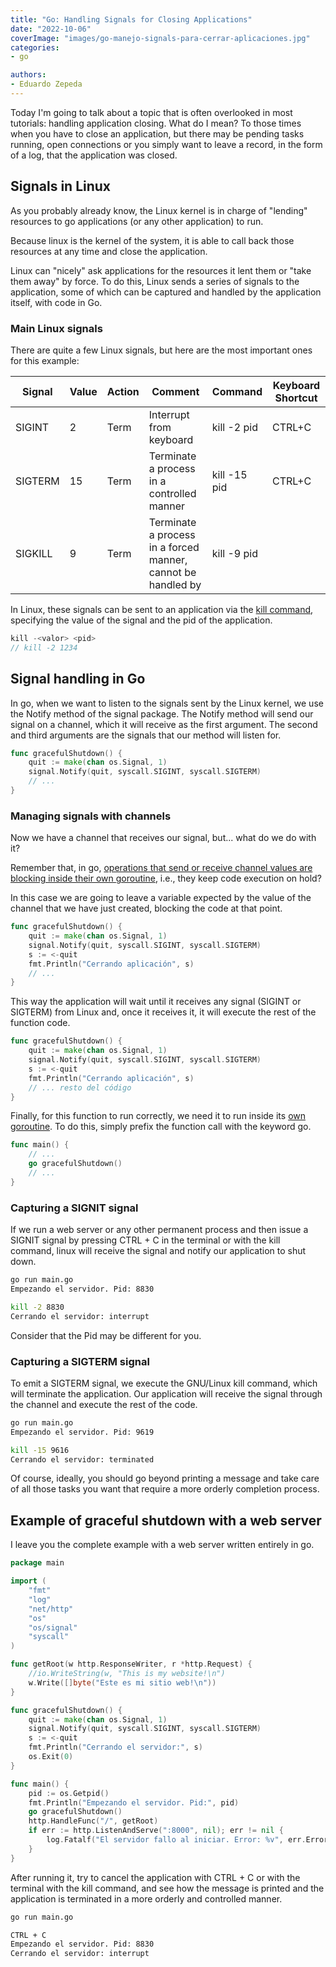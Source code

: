 ```yaml
---
title: "Go: Handling Signals for Closing Applications"
date: "2022-10-06"
coverImage: "images/go-manejo-signals-para-cerrar-aplicaciones.jpg"
categories:
- go

authors:
- Eduardo Zepeda
---
```


Today I'm going to talk about a topic that is often overlooked in most tutorials: handling application closing. What do I mean? To those times when you have to close an application, but there may be pending tasks running, open connections or you simply want to leave a record, in the form of a log, that the application was closed.

## Signals in Linux

As you probably already know, the Linux kernel is in charge of "lending" resources to go applications (or any other application) to run.

Because linux is the kernel of the system, it is able to call back those resources at any time and close the application.

Linux can "nicely" ask applications for the resources it lent them or "take them away" by force. To do this, Linux sends a series of signals to the application, some of which can be captured and handled by the application itself, with code in Go.

### Main Linux signals

There are quite a few Linux signals, but here are the most important ones for this example:

| Signal  | Value | Action | Comment                                                      | Command      | Keyboard Shortcut |
| ------- | ----- | ------ | ------------------------------------------------------------ | ------------ | ----------------- |
| SIGINT  | 2     | Term   | Interrupt from keyboard                                      | kill -2 pid  | CTRL+C            | CTRL+C |
| SIGTERM | 15    | Term   | Terminate a process in a controlled manner                   | kill -15 pid | CTRL+C            | CTRL+C | CTRL+C             | CTRL+C        | SIGTERM       | 15        | Term | Terminate a process in a controlled manner | kill -15 pid | CTRL+C | CTRL+C | CTRL+C |
| SIGKILL | 9     | Term   | Terminate a process in a forced manner, cannot be handled by | kill -9 pid  |                   |        | CTRL+CTRL+CONTROLL | CTRL+CONTROLL | CTRL+CONTROLL | CTRL+CTRL |

In Linux, these signals can be sent to an application via the [kill command](/blog/linux-commands-you-should-know-part-two/), specifying the value of the signal and the pid of the application.

```go
kill -<valor> <pid>
// kill -2 1234
```

## Signal handling in Go

In go, when we want to listen to the signals sent by the Linux kernel, we use the Notify method of the signal package. The Notify method will send our signal on a channel, which it will receive as the first argument. The second and third arguments are the signals that our method will listen for.

```go
func gracefulShutdown() {
    quit := make(chan os.Signal, 1)
    signal.Notify(quit, syscall.SIGINT, syscall.SIGTERM)
    // ...
}
```

### Managing signals with channels

Now we have a channel that receives our signal, but... what do we do with it?

Remember that, in go, [operations that send or receive channel values are blocking inside their own goroutine](/blog/go-channels-understanding-the-deadlocks/), i.e., they keep code execution on hold?

In this case we are going to leave a variable expected by the value of the channel that we have just created, blocking the code at that point.

```go
func gracefulShutdown() {
    quit := make(chan os.Signal, 1)
    signal.Notify(quit, syscall.SIGINT, syscall.SIGTERM)
    s := <-quit
    fmt.Println("Cerrando aplicación", s)
    // ...
}
```

This way the application will wait until it receives any signal (SIGINT or SIGTERM) from Linux and, once it receives it, it will execute the rest of the function code.

```go
func gracefulShutdown() {
    quit := make(chan os.Signal, 1)
    signal.Notify(quit, syscall.SIGINT, syscall.SIGTERM)
    s := <-quit
    fmt.Println("Cerrando aplicación", s)
    // ... resto del código
}
```

Finally, for this function to run correctly, we need it to run inside its [own goroutine](/blog/go-introduction-to-goroutines-and-concurrency/). To do this, simply prefix the function call with the keyword go.

```go
func main() {
    // ...
    go gracefulShutdown()
    // ...
}
```

### Capturing a SIGNIT signal

If we run a web server or any other permanent process and then issue a SIGNIT signal by pressing CTRL + C in the terminal or with the kill command, linux will receive the signal and notify our application to shut down.

```bash
go run main.go
Empezando el servidor. Pid: 8830

kill -2 8830
Cerrando el servidor: interrupt
```

Consider that the Pid may be different for you.

### Capturing a SIGTERM signal

To emit a SIGTERM signal, we execute the GNU/Linux kill command, which will terminate the application. Our application will receive the signal through the channel and execute the rest of the code.

```bash
go run main.go
Empezando el servidor. Pid: 9619

kill -15 9616
Cerrando el servidor: terminated
```

Of course, ideally, you should go beyond printing a message and take care of all those tasks you want that require a more orderly completion process.

## Example of graceful shutdown with a web server

I leave you the complete example with a web server written entirely in go.

```go
package main

import (
    "fmt"
    "log"
    "net/http"
    "os"
    "os/signal"
    "syscall"
)

func getRoot(w http.ResponseWriter, r *http.Request) {
    //io.WriteString(w, "This is my website!\n")
    w.Write([]byte("Este es mi sitio web!\n"))
}

func gracefulShutdown() {
    quit := make(chan os.Signal, 1)
    signal.Notify(quit, syscall.SIGINT, syscall.SIGTERM)
    s := <-quit
    fmt.Println("Cerrando el servidor:", s)
    os.Exit(0)
}

func main() {
    pid := os.Getpid() 
    fmt.Println("Empezando el servidor. Pid:", pid)
    go gracefulShutdown()
    http.HandleFunc("/", getRoot)
    if err := http.ListenAndServe(":8000", nil); err != nil {
    	log.Fatalf("El servidor fallo al iniciar. Error: %v", err.Error())
    }
}
```

After running it, try to cancel the application with CTRL + C or with the terminal with the kill command, and see how the message is printed and the application is terminated in a more orderly and controlled manner.

```bash
go run main.go

CTRL + C
Empezando el servidor. Pid: 8830
Cerrando el servidor: interrupt
```